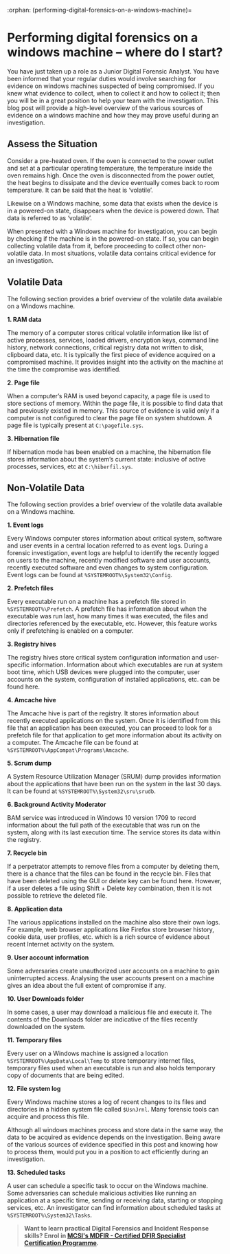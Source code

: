 :orphan:
(performing-digital-forensics-on-a-windows-machine)=

# Performing digital forensics on a windows machine – where do I start?

You have just taken up a role as a Junior Digital Forensic Analyst. You have been informed that your regular duties would involve searching for evidence on windows machines suspected of being compromised. If you knew what evidence to collect, when to collect it and how to collect it; then you will be in a great position to help your team with the investigation. This blog post will provide a high-level overview of the various sources of evidence on a windows machine and how they may prove useful during an investigation.

## Assess the Situation

Consider a pre-heated oven. If the oven is connected to the power outlet and set at a particular operating temperature, the temperature inside the oven remains high. Once the oven is disconnected from the power outlet, the heat begins to dissipate and the device eventually comes back to room temperature. It can be said that the heat is ‘volatile’.

Likewise on a Windows machine, some data that exists when the device is in a powered-on state, disappears when the device is powered down. That data is referred to as ‘volatile’.

When presented with a Windows machine for investigation, you can begin by checking if the machine is in the powered-on state. If so, you can begin collecting volatile data from it, before proceeding to collect other non-volatile data. In most situations, volatile data contains critical evidence for an investigation.

## Volatile Data

The following section provides a brief overview of the volatile data available on a Windows machine.

**1. RAM data**

The memory of a computer stores critical volatile information like list of active processes, services, loaded drivers, encryption keys, command line history, network connections, critical registry data not written to disk, clipboard data, etc. It is typically the first piece of evidence acquired on a compromised machine. It provides insight into the activity on the machine at the time the compromise was identified.

**2. Page file**

When a computer’s RAM is used beyond capacity, a page file is used to store sections of memory. Within the page file, it is possible to find data that had previously existed in memory. This source of evidence is valid only if a computer is not configured to clear the page file on system shutdown. A page file is typically present at `C:\pagefile.sys`.

**3. Hibernation file**

If hibernation mode has been enabled on a machine, the hibernation file stores information about the system’s current state: inclusive of active processes, services, etc at `C:\hiberfil.sys`.

## Non-Volatile Data

The following section provides a brief overview of the volatile data available on a Windows machine.

**1. Event logs**

Every Windows computer stores information about critical system, software and user events in a central location referred to as event logs. During a forensic investigation, event logs are helpful to identify the recently logged on users to the machine, recently modified software and user accounts, recently executed software and even changes to system configuration. Event logs can be found at `%SYSTEMROOT%\System32\Config`.

**2. Prefetch files**

Every executable run on a machine has a prefetch file stored in `%SYSTEMROOT%\Prefetch`. A prefetch file has information about when the executable was run last, how many times it was executed, the files and directories referenced by the executable, etc. However, this feature works only if prefetching is enabled on a computer.

**3. Registry hives**

The registry hives store critical system configuration information and user-specific information. Information about which executables are run at system boot time, which USB devices were plugged into the computer, user accounts on the system, configuration of installed applications, etc. can be found here.

**4. Amcache hive**

The Amcache hive is part of the registry. It stores information about recently executed applications on the system. Once it is identified from this file that an application has been executed, you can proceed to look for a prefetch file for that application to get more information about its activity on a computer. The Amcache file can be found at `%SYSTEMROOT%\AppCompat\Programs\Amcache`.

**5. Scrum dump**

A System Resource Utilization Manager (SRUM) dump provides information about the applications that have been run on the system in the last 30 days. It can be found at `%SYSTEMROOT%\System32\sru\srudb`.

**6. Background Activity Moderator**

BAM service was introduced in Windows 10 version 1709 to record information about the full path of the executable that was run on the system, along with its last execution time. The service stores its data within the registry.

**7. Recycle bin**

If a perpetrator attempts to remove files from a computer by deleting them, there is a chance that the files can be found in the recycle bin. Files that have been deleted using the GUI or delete key can be found here. However, if a user deletes a file using Shift + Delete key combination, then it is not possible to retrieve the deleted file.

**8. Application data**

The various applications installed on the machine also store their own logs. For example, web browser applications like Firefox store browser history, cookie data, user profiles, etc. which is a rich source of evidence about recent Internet activity on the system.

**9. User account information**

Some adversaries create unauthorized user accounts on a machine to gain uninterrupted access. Analysing the user accounts present on a machine gives an idea about the full extent of compromise if any.

**10. User Downloads folder**

In some cases, a user may download a malicious file and execute it. The contents of the Downloads folder are indicative of the files recently downloaded on the system.

**11. Temporary files**

Every user on a Windows machine is assigned a location `%SYSTEMROOT%\AppData\Local\Temp` to store temporary internet files, temporary files used when an executable is run and also holds temporary copy of documents that are being edited.

**12. File system log**

Every Windows machine stores a log of recent changes to its files and directories in a hidden system file called `$UsnJrnl`. Many forensic tools can acquire and process this file.

Although all windows machines process and store data in the same way, the data to be acquired as evidence depends on the investigation. Being aware of the various sources of evidence specified in this post and knowing how to process them, would put you in a position to act efficiently during an investigation.

**13. Scheduled tasks**

A user can schedule a specific task to occur on the Windows machine. Some adversaries can schedule malicious activities like running an application at a specific time, sending or receiving data, starting or stopping services, etc. An investigator can find information about scheduled tasks at `%SYSTEMROOT%\System32\Tasks`.

> **Want to learn practical Digital Forensics and Incident Response skills? Enrol in [MCSI's MDFIR - Certified DFIR Specialist Certification Programme](https://www.mosse-institute.com/certifications/mdfir-certified-dfir-specialist.html).**

